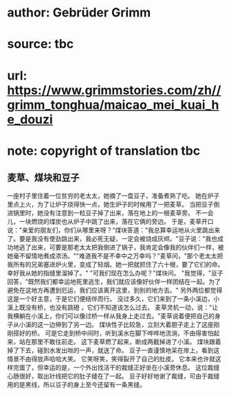 # author: Gebrüder Grimm
# source: tbc
# url: https://www.grimmstories.com/zh//grimm_tonghua/maicao_mei_kuai_he_douzi
# note: copyright of translation tbc

## 麦草、煤块和豆子 

一座村子里住着一位贫穷的老太太，她摘了一盘豆子，准备煮熟了吃。
她在炉子里点上火，为了让炉子烧得快一点，她生炉子的时候用了一把麦草。
当把豆子倒进锅里时，她没有注意到一粒豆子掉了出来，落在地上的一根麦草旁。
不一会儿，一块燃烧的煤炭也从炉子中跳了出来，落在它俩的旁边。
于是，麦草开口说："亲爱的朋友们，你们从哪里来呀？"煤块答道："我总算幸运地从火里跳出来了。要是我没有使劲跳出来，我必死无疑，一定会被烧成灰烬。"豆子说："我也成功地逃了出来，可要是那老太太把我倒进了锅子，我肯定会像我的伙伴们一样，被她毫不留情地煮成浓汤。""难道我不是不幸中之万幸吗？"麦草问，"那个老太太把我所有的兄弟塞进炉火里，变成了轻烟。她一把就抓住了六十根，要了它们的命。幸好我从她的指缝里溜掉了。"
"可我们现在怎么办呢？"煤块问。
"我觉得，"豆子回答，"既然我们都幸运地死里逃生，我们就应该像好伙伴一样团结在一起。为了避免在这地方再遭到厄运，我们应该离开这里，到别的地方去。"
另外两位都觉得这是一个好主意，于是它们便结伴而行。
没过多久，它们来到了一条小溪边，小溪上既没有桥，也没有跳磴
，它们不知道该怎么过去。
麦草灵机一动，说："让我横躺在小溪上，你们可以像过桥一样从我身上走过去。"麦草说着便把自己的身子从小溪的这一边伸到了另一边。
煤块性子比较急，立刻大着胆子走上了这座刚刚搭好的桥。
可是它走到桥中间时，听到溪水在脚下哗哗地流淌，不由得害怕起来，站在那里不敢往前走。
这下麦草燃了起来，断成两截掉进了小溪。
煤块跟着掉了下去，碰到水发出咝的一声，就送了命。
豆子一直谨慎地呆在岸上，看到这情景不由得放声哈哈大笑。
它笑呀笑，笑得裂开了自己的肚皮。
它本来也许就这样完蛋了，但幸运的是，一个外出找活干的裁缝正好坐在小溪旁休息。
这位裁缝心肠很好，取出针线把它的肚子缝在了一起。
豆子好好地谢了裁缝，可由于裁缝用的是黑线，所以豆子的身上至今还留有一条黑缝。
